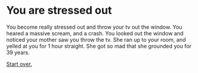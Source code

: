 # You are stressed out 

You become really stressed out and throw your tv out the window. You heared a massive scream, and a crash. You looked out the window and noticed your mother saw you throw the tv. She ran up to your room, and yelled at you for 1 hour straight. She got so mad that she grounded you for 39 years.

[Start over.](../wake-up.md)